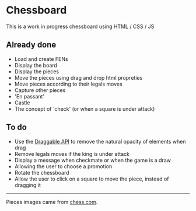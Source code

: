 # Chessboard

This is a work in progress chessboard using HTML / CSS / JS

## Already done

* Load and create FENs
* Display the board
* Display the pieces
* Move the pieces using drag and drop html propreties
* Move pieces according to their legals moves
* Capture other pieces
* 'En passant'
* Castle
* The concept of 'check' (or when a square is under attack)

## To do

* Use the [Draggable API](https://github.com/Shopify/draggable) to remove the natural opacity of elements when drag
* Remove legals moves if the king is under attack
* Display a message when checkmate or when the game is a draw
* Allowing the user to choose a promotion
* Rotate the chessboard
* Allow the user to click on a square to move the piece, instead of dragging it

___

Pieces images came from [chess.com](https://www.chess.com/).    